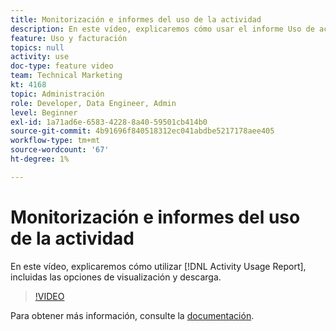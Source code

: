 ```yaml
---
title: Monitorización e informes del uso de la actividad
description: En este vídeo, explicaremos cómo usar el informe Uso de actividades , incluidas las opciones de visualización y descarga.
feature: Uso y facturación
topics: null
activity: use
doc-type: feature video
team: Technical Marketing
kt: 4168
topic: Administración
role: Developer, Data Engineer, Admin
level: Beginner
exl-id: 1a71ad6e-6583-4228-8a40-59501cb414b0
source-git-commit: 4b91696f840518312ec041abdbe5217178aee405
workflow-type: tm+mt
source-wordcount: '67'
ht-degree: 1%

---
```


# Monitorización e informes del uso de la actividad

En este vídeo, explicaremos cómo utilizar [!DNL Activity Usage Report], incluidas las opciones de visualización y descarga.

>[!VIDEO](https://video.tv.adobe.com/v/31443/?quality=12)

Para obtener más información, consulte la [documentación](https://docs.adobe.com/content/help/en/audience-manager/user-guide/features/administration/activity-usage-reporting.html).
